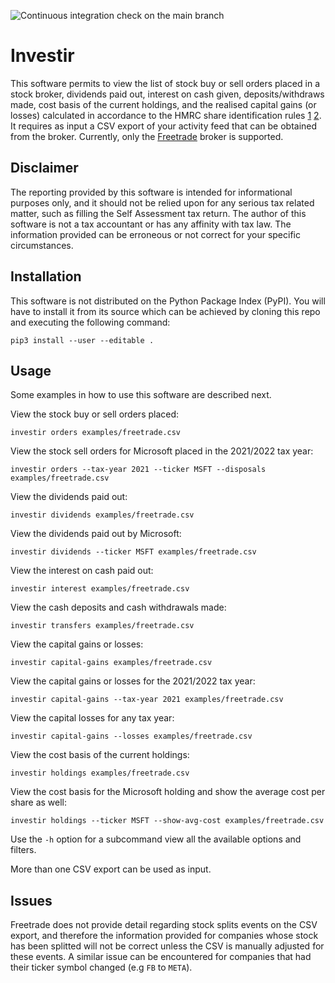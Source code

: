 ![Continuous integration check on the main branch](https://github.com/tacgomes/investir/actions/workflows/ci.yml/badge.svg)

# Investir

This software permits to view the list of stock buy or sell orders
placed in a stock broker, dividends paid out, interest on cash given,
deposits/withdraws made, cost basis of the current holdings, and the
realised capital gains (or losses) calculated in accordance to the HMRC
share identification rules [1] [2]. It requires as input a CSV export of
your activity feed that can be obtained from the broker. Currently, only
the [Freetrade] broker is supported.

## Disclaimer

The reporting provided by this software is intended for informational
purposes only, and it should not be relied upon for any serious tax
related matter, such as filling the Self Assessment tax return. The
author of this software is not a tax accountant or has any affinity with
tax law. The information provided can be erroneous or not correct for
your specific circumstances.

## Installation

This software is not distributed on the Python Package Index (PyPI). You
will have to install it from its source which can be achieved by cloning
this repo and executing the following command:

    pip3 install --user --editable .

## Usage

Some examples in how to use this software are described next.

View the stock buy or sell orders placed:

    investir orders examples/freetrade.csv

View the stock sell orders for Microsoft placed in the 2021/2022 tax
year:

    investir orders --tax-year 2021 --ticker MSFT --disposals examples/freetrade.csv

View the dividends paid out:

    investir dividends examples/freetrade.csv

View the dividends paid out by Microsoft:

    investir dividends --ticker MSFT examples/freetrade.csv

View the interest on cash paid out:

    investir interest examples/freetrade.csv

View the cash deposits and cash withdrawals made:

    investir transfers examples/freetrade.csv

View the capital gains or losses:

    investir capital-gains examples/freetrade.csv

View the capital gains or losses for the 2021/2022 tax year:

    investir capital-gains --tax-year 2021 examples/freetrade.csv

View the capital losses for any tax year:

    investir capital-gains --losses examples/freetrade.csv

View the cost basis of the current holdings:

    investir holdings examples/freetrade.csv

View the cost basis for the Microsoft holding and show the average cost
per share as well:

    investir holdings --ticker MSFT --show-avg-cost examples/freetrade.csv

Use the `-h` option for a subcommand view all the available options and
filters.

More than one CSV export can be used as input.

## Issues

Freetrade does not provide detail regarding stock splits events on the
CSV export, and therefore the information provided for companies whose
stock has been splitted will not be correct unless the CSV is manually
adjusted for these events. A similar issue can be encountered for
companies that had their ticker symbol changed (e.g `FB` to `META`).

[Freetrade]: https://freetrade.io/
[1]: https://www.gov.uk/government/publications/shares-and-capital-gains-tax-hs284-self-assessment-helpsheet/hs284-shares-and-capital-gains-tax-2023#rule
[2]: https://www.gov.uk/hmrc-internal-manuals/capital-gains-manual/cg51560
